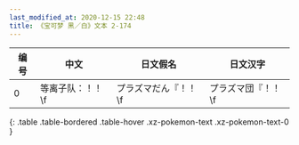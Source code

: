 ```yaml
---
last_modified_at: 2020-12-15 22:48
title: 《宝可梦 黑／白》文本 2-174
---
```

| 编号 | 中文 | 日文假名 | 日文汉字 |
| ---- | ---- | ---- | --- |
| 0 | 等离子队：！！\f | プラズマだん『！！\f | プラズマ団『！！\f |
{: .table .table-bordered .table-hover .xz-pokemon-text .xz-pokemon-text-0 }